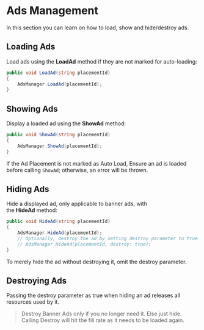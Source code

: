 # Ads Management

In this section you can learn on how to load, show and hide/destroy ads.

## Loading Ads

Load ads using the **LoadAd** method if they are not marked for auto-loading:

```csharp
public void LoadAd(string placementId)
{
    AdsManager.LoadAd(placementId);
}
```

## Showing Ads

Display a loaded ad using the **ShowAd** method:

```csharp
public void ShowAd(string placementId)
{
    AdsManager.ShowAd(placementId);
}
```

If the Ad Placement is not marked as Auto Load, Ensure an ad is loaded before calling `ShowAd`; otherwise, an error will be thrown.

## Hiding Ads

Hide a displayed ad, only applicable to banner ads, with the **HideAd** method:

```csharp
public void HideAd(string placementId)
{
    AdsManager.HideAd(placementId);
    // Optionally, destroy the ad by setting destroy parameter to true
    // AdsManager.HideAd(placementId, destroy: true);
}
```

To merely hide the ad without destroying it, omit the destroy parameter.

## Destroying Ads

Passing the destroy parameter as true when hiding an ad releases all resources used by it.

> Destroy Banner Ads only if you no longer need it. Else just hide. Calling Destroy will hit the fill rate as it needs to be loaded again.


